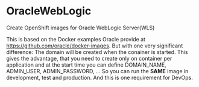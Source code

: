 # OracleWebLogic
Create OpenShift images for Oracle WebLogic Server(WLS)

This is based on the Docker examples Oracle provide at https://github.com/oracle/docker-images.
But with one very significant difference:
The domain will be created when the conainer is started. 
This gives the advantage, that you need to create only on container per application and at the start time you can define 
DOMAIN_NAME, ADMIN_USER, ADMIN_PASSWORD, ... So you can run the **SAME** image in development, test and production. 
And this is one requirement for DevOps.


